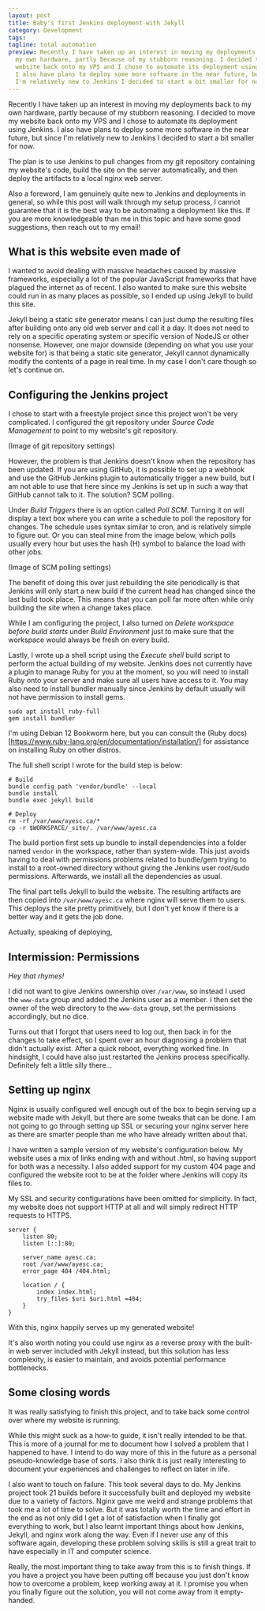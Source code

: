 ```yaml
---
layout: post
title: Baby's first Jenkins deployment with Jekyll
category: Development
tags:
tagline: total automation
preview: Recently I have taken up an interest in moving my deployments back to
  my own hardware, partly because of my stubborn reasoning. I decided to move my
  website back onto my VPS and I chose to automate its deployment using Jenkins.
  I also have plans to deploy some more software in the near future, but since
  I'm relatively new to Jenkins I decided to start a bit smaller for now.
---
```


Recently I have taken up an interest in moving my deployments back to my own
hardware, partly because of my stubborn reasoning. I decided to move my website
back onto my VPS and I chose to automate its deployment using Jenkins. I also
have plans to deploy some more software in the near future, but since I'm
relatively new to Jenkins I decided to start a bit smaller for now.

The plan is to use Jenkins to pull changes from my git repository containing my
website's code, build the site on the server automatically, and then deploy the
artifacts to a local nginx web server.

Also a foreword, I am genuinely quite new to Jenkins and deployments in general,
so while this post will walk through my setup process, I cannot guarantee that
it is the best way to be automating a deployment like this. If you are more
knowledgeable than me in this topic and have some good suggestions, then reach
out to my email!

## What is this website even made of

I wanted to avoid dealing with massive headaches caused by massive frameworks,
especially a lot of the popular JavaScript frameworks that have plagued the
internet as of recent. I also wanted to make sure this website could run in as
many places as possible, so I ended up using Jekyll to build this site.

Jekyll being a static site generator means I can just dump the resulting files
after building onto any old web server and call it a day. It does not need to
rely on a specific operating system or specific version of NodeJS or other
nonsense. However, one major downside (depending on what you use your website
for) is that being a static site generator, Jekyll cannot dynamically modify the
contents of a page in real time. In my case I don't care though so let's
continue on.

## Configuring the Jenkins project

I chose to start with a freestyle project since this project won't be very
complicated. I configured the git repository under *Source Code Management* to
point to my website's git repository.

(Image of git repository settings)

However, the problem is that Jenkins doesn't know when the repository has been
updated. If you are using GitHub, it is possible to set up a webhook and use the
GitHub Jenkins plugin to automatically trigger a new build, but I am not able to
use that here since my Jenkins is set up in such a way that GitHub cannot talk
to it. The solution? SCM polling.

Under *Build Triggers* there is an option called *Poll SCM*. Turning it on will
display a text box where you can write a schedule to poll the repository for
changes. The schedule uses syntax similar to cron, and is relatively simple to
figure out. Or you can steal mine from the image below, which polls usually
every hour but uses the hash (H) symbol to balance the load with other jobs.

(Image of SCM polling settings)

The benefit of doing this over just rebuilding the site periodically is that
Jenkins will only start a new build if the current head has changed since the
last build took place. This means that you can poll far more often while only
building the site when a change takes place.

While I am configuring the project, I also turned on *Delete workspace before
build starts* under *Build Environment* just to make sure that the workspace
would always be fresh on every build.

Lastly, I wrote up a shell script using the *Execute shell* build script to
perform the actual building of my website. Jenkins does not currently have a
plugin to manage Ruby for you at the moment, so you will need to install Ruby
onto your server and make sure all users have access to it. You may also need to
install bundler manually since Jenkins by default usually will not have
permission to install gems.

```shell
sudo apt install ruby-full
gem install bundler
```

I'm using Debian 12 Bookworm here, but you can consult the
(Ruby docs)[https://www.ruby-lang.org/en/documentation/installation/] for
assistance on installing Ruby on other distros.

The full shell script I wrote for the build step is below:

```shell
# Build
bundle config path 'vendor/bundle' --local
bundle install
bundle exec jekyll build

# Deploy
rm -rf /var/www/ayesc.ca/*
cp -r $WORKSPACE/_site/. /var/www/ayesc.ca
```

The build portion first sets up bundle to install dependencies into a folder
named `vendor` in the workspace, rather than system-wide. This just avoids
having to deal with permissions problems related to bundle/gem trying to install
to a root-owned directory without giving the Jenkins user root/sudo permissions.
Afterwards, we install all the dependencies as usual.

The final part tells Jekyll to build the website. The resulting artifacts are
then copied into `/var/www/ayesc.ca` where nginx will serve them to users. This
deploys the site pretty primitively, but I don't yet know if there is a better
way and it gets the job done.

Actually, speaking of deploying,

## Intermission: Permissions

*Hey that rhymes!*

I did not want to give Jenkins ownership over `/var/www`, so instead I used the
`www-data` group and added the Jenkins user as a member. I then set the owner of
the web directory to the `www-data` group, set the permissions accordingly, but
no dice.

Turns out that I forgot that users need to log out, then back in for the changes
to take effect, so I spent over an hour diagnosing a problem that didn't
actually exist. After a quick reboot, everything worked fine. In hindsight, I
could have also just restarted the Jenkins process specifically. Definitely felt
a little silly there...

## Setting up nginx

Nginx is usually configured well enough out of the box to begin serving up a
website made with Jekyll, but there are some tweaks that can be done. I am not
going to go through setting up SSL or securing your nginx server here as there
are smarter people than me who have already written about that.

I have written a sample version of my website's configuration below. My website
uses a mix of links ending with and without .html, so having support for both
was a necessity. I also added support for my custom 404 page and configured the
website root to be at the folder where Jenkins will copy its files to.

My SSL and security configurations have been omitted for simplicity. In fact, my
website does not support HTTP at all and will simply redirect HTTP requests to
HTTPS.

```
server {
    listen 80;
    listen [::]:80;

    server_name ayesc.ca;
    root /var/www/ayesc.ca;
    error_page 404 /404.html;

    location / {
        index index.html;
        try_files $uri $uri.html =404;
    }
}
```

With this, nginx happily serves up my generated website!

It's also worth noting you could use nginx as a reverse proxy with the built-in
web server included with Jekyll instead, but this solution has less complexity,
is easier to maintain, and avoids potential performance bottlenecks.

## Some closing words

It was really satisfying to finish this project, and to take back some control
over where my website is running.

While this might suck as a how-to guide, it isn't really intended to be that.
This is more of a journal for me to document how I solved a problem that I
happened to have. I intend to do way more of this in the future as a personal
pseudo-knowledge base of sorts. I also think it is just really interesting to
document your experiences and challenges to reflect on later in life.

I also want to touch on failure. This took several days to do. My Jenkins
project took 21 builds before it successfully built and deployed my website due
to a variety of factors. Nginx gave me weird and strange problems that took me a
lot of time to solve. But it was totally worth the time and effort in the end as
not only did I get a lot of satisfaction when I finally got everything to work,
but I also learnt important things about how Jenkins, Jekyll, and nginx work
along the way. Even if I never use any of this software again, developing these
problem solving skills is still a great trait to have especially in IT and
computer science.

Really, the most important thing to take away from this is to finish things. If
you have a project you have been putting off because you just don't know how to
overcome a problem, keep working away at it. I promise you when you finally
figure out the solution, you will not come away from it empty-handed.
